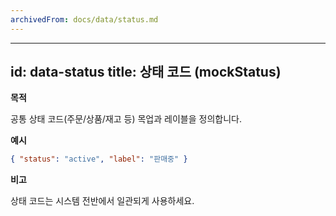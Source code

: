 ```yaml
---
archivedFrom: docs/data/status.md
---
```


---
id: data-status
title: 상태 코드 (mockStatus)
---

**목적**

공통 상태 코드(주문/상품/재고 등) 목업과 레이블을 정의합니다.

**예시**

```json
{ "status": "active", "label": "판매중" }
```

**비고**

상태 코드는 시스템 전반에서 일관되게 사용하세요.
